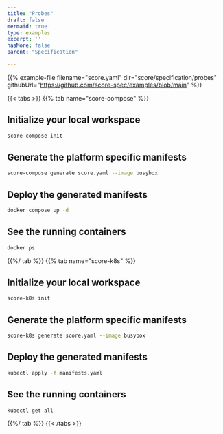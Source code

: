 ```yaml
---
title: "Probes"
draft: false
mermaid: true
type: examples
excerpt: ''
hasMore: false
parent: "Specification"

---
```


{{% example-file filename="score.yaml" dir="score/specification/probes" githubUrl="https://github.com/score-spec/examples/blob/main" %}}

{{< tabs >}}
{{% tab name="score-compose" %}}

## Initialize your local workspace

```bash
score-compose init
```

## Generate the platform specific manifests

```bash
score-compose generate score.yaml --image busybox
```

## Deploy the generated manifests

```bash
docker compose up -d
```

## See the running containers

```bash
docker ps
```

{{%/ tab %}}
{{% tab name="score-k8s" %}}

## Initialize your local workspace

```bash
score-k8s init
```

## Generate the platform specific manifests

```bash
score-k8s generate score.yaml --image busybox
```

## Deploy the generated manifests

```bash
kubectl apply -f manifests.yaml
```

## See the running containers

```bash
kubectl get all
```

{{%/ tab %}}
{{< /tabs >}}
